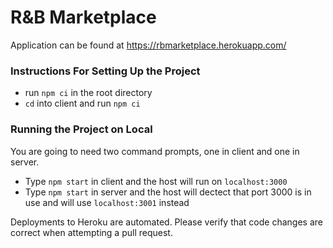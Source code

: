 # R&B Marketplace

Application can be found at https://rbmarketplace.herokuapp.com/

### Instructions For Setting Up the Project

* run `npm ci` in the root directory
* `cd` into client and run `npm ci`

### Running the Project on Local

You are going to need two command prompts, one in client and one in server.

* Type `npm start` in client and the host will run on `localhost:3000`
* Type `npm start` in server and the host will dectect that port 3000 is in use and will use `localhost:3001` instead

Deployments to Heroku are automated. Please verify that code changes are correct when attempting a pull request.
